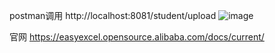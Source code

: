 postman调用
http://localhost:8081/student/upload
![image](https://github.com/user-attachments/assets/c1eea796-35c3-4f38-9f90-93036d836093)

官网
https://easyexcel.opensource.alibaba.com/docs/current/
